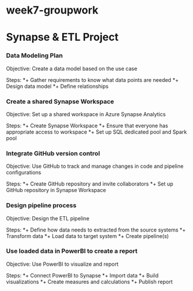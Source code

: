 # week7-groupwork

# Synapse & ETL Project

### Data Modeling Plan
Objective: Create a data model based on the use case

Steps:
*+ Gather requirements to know what data points are needed
*+ Design data model
*+ Define relationships

### Create a shared Synapse Workspace
Objective: Set up a shared workspace in Azure Synapse Analytics

Steps:
*+ Create Synapse Workspace
*+ Ensure that everyone has appropriate access to workspace
*+ Set up SQL dedicated pool and Spark pool

### Integrate GitHub version control
Objective: Use GitHub to track and manage changes in code and pipeline configurations

Steps:
*+ Create GitHub repository and invite collaborators
*+ Set up GitHub repository in Synapse Workspace

### Design pipeline process
Objective: Design the ETL pipeline

Steps:
*+ Define how data needs to extracted from the source systems
*+ Transform data
*+ Load data to target system
*+ Create pipeline(s)

### Use loaded data in PowerBI to create a report
Objective: Use PowerBI to visualize and report

Steps:
*+ Connect PowerBI to Synapse
*+ Import data
*+ Build visualizations
*+ Create measures and calculations
*+ Publish report
